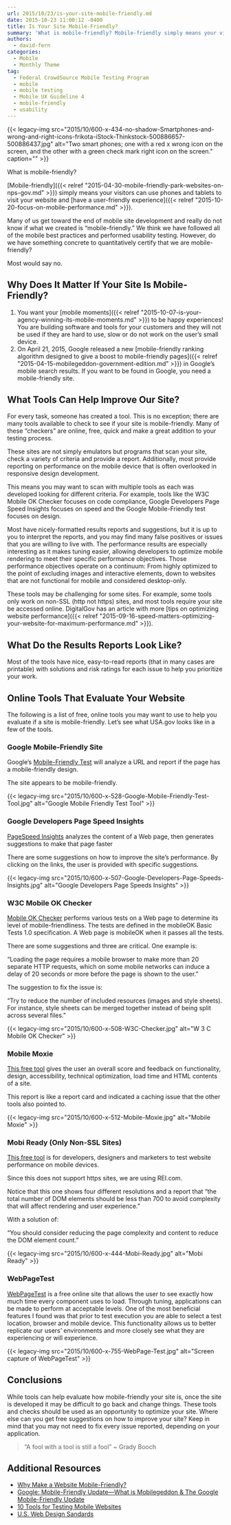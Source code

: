 ```yaml
---
url: 2015/10/23/is-your-site-mobile-friendly.md
date: 2015-10-23 11:00:12 -0400
title: Is Your Site Mobile-Friendly?
summary: 'What is mobile-friendly? Mobile-friendly simply means your visitors can use phones and tablets to visit your website and have a user-friendly experience. Many of us get toward the end of mobile site development and really do not know if what we created is &#8220;mobile-friendly.&rdquo; We think we have followed all of the mobile best practices'
authors:
  - david-fern
categories:
  - Mobile
  - Monthly Theme
tag:
  - Federal CrowdSource Mobile Testing Program
  - mobile
  - mobile testing
  - Mobile UX Guideline 4
  - mobile-friendly
  - usability
---
```


{{< legacy-img src="2015/10/600-x-434-no-shadow-Smartphones-and-wrong-and-right-icons-frikota-iStock-Thinkstock-500886657-500886437.jpg" alt="Two smart phones; one with a red x wrong icon on the screen, and the other with a green check mark right icon on the screen." caption="" >}} 

What is mobile-friendly?

[Mobile-friendly]({{< relref "2015-04-30-mobile-friendly-park-websites-on-nps-gov.md" >}}) simply means your visitors can use phones and tablets to visit your website and [have a user-friendly experience]({{< relref "2015-10-20-focus-on-mobile-performance.md" >}}).

Many of us get toward the end of mobile site development and really do not know if what we created is &#8220;mobile-friendly.” We think we have followed all of the mobile best practices and performed usability testing. However, do we have something concrete to quantitatively certify that we are mobile-friendly?

Most would say no.

## Why Does It Matter If Your Site Is Mobile-Friendly?

  1. You want your [mobile moments]({{< relref "2015-10-07-is-your-agency-winning-its-mobile-moments.md" >}}) to be happy experiences! You are building software and tools for your customers and they will not be used if they are hard to use, slow or do not work on the user’s small device.
  2. On April 21, 2015, Google released a new [mobile-friendly ranking algorithm designed to give a boost to mobile-friendly pages]({{< relref "2015-04-15-mobilegeddon-government-edition.md" >}}) in Google’s mobile search results. If you want to be found in Google, you need a mobile-friendly site.

## What Tools Can Help Improve Our Site?

For every task, someone has created a tool. This is no exception; there are many tools available to check to see if your site is mobile-friendly. Many of these “checkers” are online, free, quick and make a great addition to your testing process.

These sites are not simply emulators but programs that scan your site, check a variety of criteria and provide a report. Additionally, most provide reporting on performance on the mobile device that is often overlooked in responsive design development.

This means you may want to scan with multiple tools as each was developed looking for different criteria. For example, tools like the W3C Mobile OK Checker focuses on code compliance, Google Developers Page Speed Insights focuses on speed and the Google Mobile-Friendly test focuses on design.

Most have nicely-formatted results reports and suggestions, but it is up to you to interpret the reports, and you may find many false positives or issues that you are willing to live with. The performance results are especially interesting as it makes tuning easier, allowing developers to optimize mobile rendering to meet their specific performance objectives. Those performance objectives operate on a continuum: From highly optimized to the point of excluding images and interactive elements, down to websites that are not functional for mobile and considered desktop-only.

These tools may be challenging for some sites. For example, some tools only work on non-SSL (http not https) sites, and most tools require your site be accessed online. DigitalGov has an article with more [tips on optimizing website performance]({{< relref "2015-09-16-speed-matters-optimizing-your-website-for-maximum-performance.md" >}}).

## What Do the Results Reports Look Like?

Most of the tools have nice, easy-to-read reports (that in many cases are printable) with solutions and risk ratings for each issue to help you prioritize your work.

## Online Tools That Evaluate Your Website

The following is a list of free, online tools you may want to use to help you evaluate if a site is mobile-friendly. Let’s see what USA.gov looks like in a few of the tools.

### Google Mobile-Friendly Site

Google&#8217;s [Mobile-Friendly Test](https://www.google.com/webmasters/tools/mobile-friendly/) will analyze a URL and report if the page has a mobile-friendly design.

The site appears to be mobile-friendly.

{{< legacy-img src="2015/10/600-x-528-Google-Mobile-Friendly-Test-Tool.jpg" alt="Google Mobile Friendly Test Tool" >}}

### 

### Google Developers Page Speed Insights

[PageSpeed Insights](https://developers.google.com/speed/pagespeed/insights/) analyzes the content of a Web page, then generates suggestions to make that page faster

There are some suggestions on how to improve the site’s performance. By clicking on the links, the user is provided with specific suggestions.

{{< legacy-img src="2015/10/600-x-507-Google-Developers-Page-Speeds-Insights.jpg" alt="Google Developers Page Speeds Insights" >}}

### W3C Mobile OK Checker

[Mobile OK Checker](https://validator.w3.org/mobile/) performs various tests on a Web page to determine its level of mobile-friendliness. The tests are defined in the mobileOK Basic Tests 1.0 specification. A Web page is mobileOK when it passes all the tests.

There are some suggestions and three are critical. One example is:

“Loading the page requires a mobile browser to make more than 20 separate HTTP requests, which on some mobile networks can induce a delay of 20 seconds or more before the page is shown to the user.”

The suggestion to fix the issue is:

“Try to reduce the number of included resources (images and style sheets). For instance, style sheets can be merged together instead of being split across several files.”

{{< legacy-img src="2015/10/600-x-508-W3C-Checker.jpg" alt="W 3 C Mobile OK Checker" >}}

### Mobile Moxie

[This free tool](http://www.mobilemoxie.com/tools/site_analysis/) gives the user an overall score and feedback on functionality, design, accessibility, technical optimization, load time and HTML contents of a site.

This report is like a report card and indicated a caching issue that the other tools also pointed to.

{{< legacy-img src="2015/10/600-x-512-Mobile-Moxie.jpg" alt="Mobile Moxie" >}}

### Mobi Ready (Only Non-SSL Sites)

[This free tool](http://ready.mobi/) is for developers, designers and marketers to test website performance on mobile devices.

Since this does not support https sites, we are using REI.com.

Notice that this one shows four different resolutions and a report that “the total number of DOM elements should be less than 700 to avoid complexity that will affect rendering and user experience.”

With a solution of:

“You should consider reducing the page complexity and content to reduce the DOM element count.”

{{< legacy-img src="2015/10/600-x-444-Mobi-Ready.jpg" alt="Mobi Ready" >}}

### WebPageTest

[WebPageTest](http://www.webpagetest.org/) is a free online site that allows the user to see exactly how much time every component uses to load. Through tuning, applications can be made to perform at acceptable levels. One of the most beneficial features I found was that prior to test execution you are able to select a test location, browser and mobile device. This functionality allows us to better replicate our users&#8217; environments and more closely see what they are experiencing or will experience.

{{< legacy-img src="2015/10/600-x-755-WebPage-Test.jpg" alt="Screen capture of WebPageTest" >}}

## Conclusions

While tools can help evaluate how mobile-friendly your site is, once the site is developed it may be difficult to go back and change things. These tools and checks should be used as an opportunity to optimize your site. Where else can you get free suggestions on how to improve your site? Keep in mind that you may not need to fix every issue reported, depending on your application.

> &#8220;A fool with a tool is still a fool&#8221; ~ Grady Booch

## Additional Resources

  * [Why Make a Website Mobile-Friendly?](https://developers.google.com/webmasters/mobile-sites/get-started/why)
  * [Google: Mobile-Friendly Update—What is Mobilegeddon & The Google Mobile-Friendly Update](http://searchengineland.com/library/google/google-mobile-friendly-update)
  * [10 Tools for Testing Mobile Websites](http://webmarketingtoday.com/articles/10-Tools-for-Testing-Mobile-Websites/)
  * [U.S. Web Design Sandards](https://playbook.cio.gov/designstandards/visual-style/#pairings)